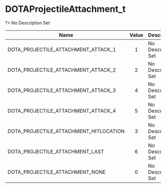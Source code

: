 # DOTAProjectileAttachment_t
?> No Description Set

Name|Value|Description|Client
--|:--:|--|:--:
DOTA_PROJECTILE_ATTACHMENT_ATTACK_1|1|No Description Set|✖
DOTA_PROJECTILE_ATTACHMENT_ATTACK_2|2|No Description Set|✖
DOTA_PROJECTILE_ATTACHMENT_ATTACK_3|4|No Description Set|✖
DOTA_PROJECTILE_ATTACHMENT_ATTACK_4|5|No Description Set|✖
DOTA_PROJECTILE_ATTACHMENT_HITLOCATION|3|No Description Set|✖
DOTA_PROJECTILE_ATTACHMENT_LAST|6|No Description Set|✖
DOTA_PROJECTILE_ATTACHMENT_NONE|0|No Description Set|✖
